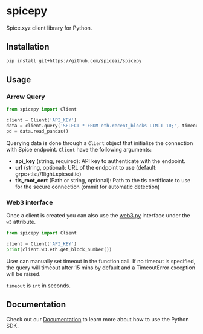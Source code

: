 # spicepy

Spice.xyz client library for Python.

## Installation

```bash
pip install git+https://github.com/spiceai/spicepy
```

## Usage

### Arrow Query

```python
from spicepy import Client

client = Client('API_KEY')
data = client.query('SELECT * FROM eth.recent_blocks LIMIT 10;', timeout=5*60)
pd = data.read_pandas()
```

Querying data is done through a `Client` object that initialize the connection with Spice endpoint. `Client` have the following arguments:

- **api_key** (string, required): API key to authenticate with the endpoint.
- **url** (string, optional): URL of the endpoint to use (default: grpc+tls://flight.spiceai.io)
- **tls_root_cert** (Path or string, optional): Path to the tls certificate to use for the secure connection (ommit for automatic detection)

### Web3 interface

Once a client is created you can also use the [web3.py](https://web3py.readthedocs.io) interface under the `w3` attribute.

```python
from spicepy import Client

client = Client('API_KEY')
print(client.w3.eth.get_block_number())
```

User can manually set timeout in the function call. If no timeout is specified, the query will timeout after 15 mins by default and a TimeoutError exception will be raised.

`timeout` is `int` in seconds. 

## Documentation

Check out our [Documentation](https://docs.spice.xyz/sdks/python-sdk) to learn more about how to use the Python SDK.
